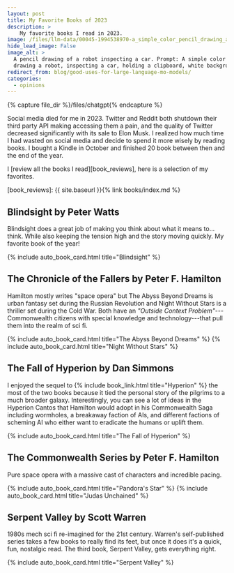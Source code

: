 ```yaml
---
layout: post
title: My Favorite Books of 2023
description: >
    My favorite books I read in 2023.
image: /files/llm-data/00045-1994538970-a_simple_color_pencil_drawing_a_robot,_inspecting_a_car,_holding_a_clipboard,_white_background.png
hide_lead_image: False
image_alt: >
  A pencil drawing of a robot inspecting a car. Prompt: A simple color pencil
  drawing a robot, inspecting a car, holding a clipboard, white background.
redirect_from: blog/good-uses-for-large-language-mo-models/
categories:
  - opinions
---
```


{% capture file_dir %}/files/chatgpt{% endcapture %}

Social media died for me in 2023. Twitter and Reddit both shutdown their third
party API making accessing them a pain, and the quality of Twitter decreased
significantly with its sale to Elon Musk. I realized how much time I had
wasted on social media and decide to spend it more wisely by reading books. I
bought a Kindle in October and finished 20 book between then and the end of
the year.

I [review all the books I read][book_reviews], here is a selection of my
favorites.

[book_reviews]: {{ site.baseurl }}{% link books/index.md %}

## <span class="book-title">Blindsight</span> by <span clas="author-name">Peter Watts</span>

<span class="book-title">Blindsight</span> does a great job of making you
think about what it means to... think. While also keeping the tension high and
the story moving quickly. My favorite book of the year!

<div class="card-grid">
    {% include auto_book_card.html title="Blindsight" %}
</div>

## The Chronicle of the Fallers by <span clas="author-name">Peter F. Hamilton</span>

Hamilton mostly writes "space opera" but <span class="book">The Abyss Beyond
Dreams</span> is urban fantasy set during the Russian Revolution and <span
class="book">Night Without Stars</span> is a thriller set during the Cold War.
Both have an _"Outside Context Problem"_---Commonwealth citizens with special
knowledge and technology---that pull them into the realm of sci fi.

<div class="card-grid">
    {% include auto_book_card.html title="The Abyss Beyond Dreams" %}
    {% include auto_book_card.html title="Night Without Stars" %}
</div>

## <span class="book-title">The Fall of Hyperion</span> by <span class="author-name">Dan Simmons</span>

I enjoyed the sequel to {% include book_link.html title="Hyperion" %} the most
of the two books because it tied the personal story of the pilgrims to a much
broader galaxy. Interestingly, you can see a lot of ideas in the Hyperion
Cantos that Hamilton would adopt in his Commonwealth Saga including wormholes,
a breakaway faction of AIs, and different factions of scheming AI who either
want to eradicate the humans or uplift them.

<div class="card-grid">
    {% include auto_book_card.html title="The Fall of Hyperion" %}
</div>

## The Commonwealth Series by <span clas="author-name">Peter F. Hamilton</span>

Pure space opera with a massive cast of characters and incredible pacing.

<div class="card-grid">
    {% include auto_book_card.html title="Pandora's Star" %}
    {% include auto_book_card.html title="Judas Unchained" %}
</div>

## <span class="book-title">Serpent Valley</span> by <span class="author-name">Scott Warren</span>

1980s mech sci fi re-imagined for the 21st century. Warren's self-published
series takes a few books to really find its feet, but once it does it's a
quick, fun, nostalgic read. The third book, <span class="book-title">Serpent
Valley</span>, gets everything right.

<div class="card-grid">
    {% include auto_book_card.html title="Serpent Valley" %}
</div>
